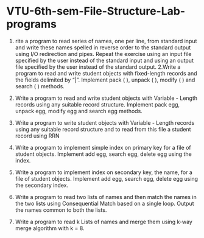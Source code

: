 # VTU-6th-sem-File-Structure-Lab-programs
1. rite a program to read series of names, one per line, from standard input and write these 
names spelled in reverse order to the standard output using I/O redirection and pipes. Repeat 
the exercise using an input file specified by the user instead of the standard input and using 
an output file specified by the user instead of the standard output.
2.Write a program to read and write student objects with fixed-length records and the fields 
delimited by “|”. Implement pack ( ), unpack ( ), modify ( ) and search ( ) methods.

3. Write a program to read and write student objects with Variable - Length records using any suitable record structure. Implement pack egg, unpack egg, modify egg and search egg methods.
4. Write a program to write student objects with Variable - Length records using any suitable record structure and to read from this file a student record using RRN
5. Write a program to implement simple index on primary key for a file of student objects. Implement add egg, search egg, delete egg using the index.
6. Write a program to implement index on secondary key, the name, for a file of student objects. Implement add egg, search egg, delete egg using the secondary index.
7. Write a program to read two lists of names and then match the names in the two lists using Consequential Match based on a single loop. Output the names common to both the lists.
8. Write a program to read k Lists of names and merge them using k-way merge algorithm with k = 8.
